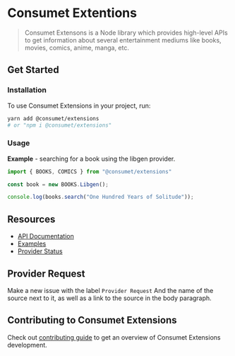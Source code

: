 # Consumet Extentions

> Consumet Extensons is a Node library which provides high-level APIs to get information about several entertainment mediums like books, movies, comics, anime, manga, etc.

## Get Started

### Installation

To use Consumet Extensions in your project, run:
```bash
yarn add @consumet/extensions
# or "npm i @consumet/extensions"
```

### Usage

**Example** - searching for a book using the libgen provider.
```ts
import { BOOKS, COMICS } from "@consumet/extensions"

const book = new BOOKS.Libgen();

console.log(books.search("One Hundred Years of Solitude"));
```

## Resources
* [API Documentation](https://github.com/consumet/extentions/blob/master/docs/api.md)
* [Examples](https://github.com/consumet/extentions/tree/master/examples)
* [Provider Status](https://github.com/consumet/providers-status/blob/main/README.md)

## Provider Request
Make a new issue with the label `Provider Request` And the name of the source next to it, as well as a link to the source in the body paragraph.

## Contributing to Consumet Extensions
Check out [contributing guide](https://github.com/consumet/extentions/blob/master/CONTRIBUTING.md) to get an overview of Consumet Extensions development.